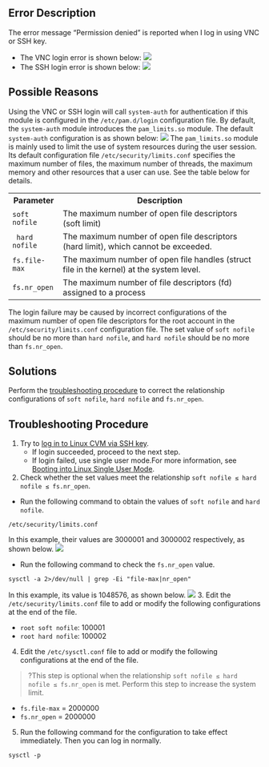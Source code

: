 ## Error Description
The error message “Permission denied” is reported when I log in using VNC or SSH key.
- The VNC login error is shown below:
![](https://main.qcloudimg.com/raw/5f1aedd75b6d99cddab4d83fa82d964f.png)
- The SSH login error is shown below:
![](https://main.qcloudimg.com/raw/7ab31fbb82391da2c8ae28e8ad3b961f.png)

## Possible Reasons
Using the VNC or SSH login will call `system-auth` for authentication if this module is configured in the `/etc/pam.d/login` configuration file. By default, the `system-auth` module introduces the `pam_limits.so` module. The default `system-auth` configuration is as shown below:
![](https://main.qcloudimg.com/raw/e32db00ec665388bc4c7cb0454fd6fab.png)
The `pam_limits.so` module is mainly used to limit the use of system resources during the user session. Its default configuration file `/etc/security/limits.conf` specifies the maximum number of files, the maximum number of threads, the maximum memory and other resources that a user can use. See the table below for details.
<table>
<tr>
<th style="width:20%">Parameter</th><th>Description</th>
</tr>
<tr>
<td><code>soft nofile</code></td>
<td>The maximum number of open file descriptors (soft limit)</td>
</tr>
<tr>
<td><code> hard nofile</code></td>
<td>The maximum number of open file descriptors (hard limit), which cannot be exceeded.</td>
</tr>
<tr>
<td><code>fs.file-max </code></td>
<td>The maximum number of open file handles (struct file in the kernel) at the system level.</td>
</tr>
<tr>
<td><code>fs.nr_open</code></td>
<td>The maximum number of file descriptors (fd) assigned to a process</td>
</tr>
</table> 

The login failure may be caused by incorrect configurations of the maximum number of open file descriptors for the root account in the `/etc/security/limits.conf` configuration file. The set value of `soft nofile` should be no more than `hard nofile`, and `hard nofile` should be no more than `fs.nr_open`.


## Solutions
Perform the [troubleshooting procedure](#ProcessingSteps) to correct the relationship configurations of `soft nofile`, `hard nofile` and `fs.nr_open`.

[](id:ProcessingSteps)

## Troubleshooting Procedure

1. Try to [log in to Linux CVM via SSH key](https://intl.cloud.tencent.com/document/product/213/32501).
	- If login succeeded, proceed to the next step.
	- If login failed, use single user mode.For more information, see [Booting into Linux Single User Mode](https://intl.cloud.tencent.com/document/product/213/34819).
2. Check whether the set values meet the relationship `soft nofile ≤ hard nofile ≤ fs.nr_open`.
 - Run the following command to obtain the values of `soft nofile` and `hard nofile`.
```
/etc/security/limits.conf
```
In this example, their values are 3000001 and 3000002 respectively, as shown below.
![](https://main.qcloudimg.com/raw/3bc035efb6cf46f70b30017dbefe831a.png)
 - Run the following command to check the `fs.nr_open` value.
```
sysctl -a 2>/dev/null | grep -Ei "file-max|nr_open"
```
In this example, its value is 1048576, as shown below.
![](https://main.qcloudimg.com/raw/0fee5e2cda62d6a558cf808652a6b9dd.png)
3. Edit the `/etc/security/limits.conf` file to add or modify the following configurations at the end of the file. 
 - `root soft nofile`: 100001
 - `root hard nofile`: 100002
4. Edit the `/etc/sysctl.conf` file to add or modify the following configurations at the end of the file.
>?This step is optional when the relationship `soft nofile ≤ hard nofile ≤ fs.nr_open` is met. Perform this step to increase the system limit.
>
 - `fs.file-max` = 2000000
 - `fs.nr_open` = 2000000
5. Run the following command for the configuration to take effect immediately. Then you can log in normally.
```
sysctl -p
```

